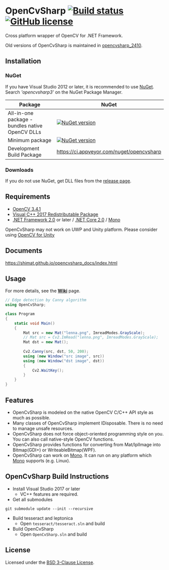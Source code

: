 # OpenCvSharp [![Build status](https://ci.appveyor.com/api/projects/status/dvjexft02s6b3re6/branch/master?svg=true)](https://ci.appveyor.com/project/shimat/opencvsharp/branch/master) [![GitHub license](https://img.shields.io/github/license/shimat/opencvsharp.svg)](https://github.com/shimat/opencvsharp/blob/master/LICENSE) 

Cross platform wrapper of OpenCV for .NET Framework.

Old versions of OpenCvSharp is maintained in [opencvsharp_2410](https://github.com/shimat/opencvsharp_2410).

## Installation
### NuGet
If you have Visual Studio 2012 or later, it is recommended to use [NuGet](http://www.nuget.org/). Search *'opencvsharp3'* on the NuGet Package Manager.

| Package                                                      | NuGet                                                                                                                      |
|--------------------------------------------------------------|----------------------------------------------------------------------------------------------------------------------------|
| All-in-one package - bundles native OpenCV DLLs    | [![NuGet version](https://badge.fury.io/nu/OpenCvSharp3-AnyCPU.svg)](https://badge.fury.io/nu/OpenCvSharp3-AnyCPU)         |
| Minimum package                                    | [![NuGet version](https://badge.fury.io/nu/OpenCvSharp3-WithoutDll.svg)](https://badge.fury.io/nu/OpenCvSharp3-WithoutDll) |
| Development Build Package    | https://ci.appveyor.com/nuget/opencvsharp |

### Downloads
If you do not use NuGet, get DLL files from the [release page](https://github.com/shimat/opencvsharp/releases).

## Requirements
* [OpenCV 3.4.1](http://opencv.org/)
* [Visual C++ 2017 Redistributable Package](https://go.microsoft.com/fwlink/?LinkId=746572)
* [.NET Framework 2.0](http://www.microsoft.com/ja-jp/download/details.aspx?id=1639) or later / [.NET Core 2.0](https://www.microsoft.com/net/download) / [Mono](http://www.mono-project.com/Main_Page)

OpenCvSharp may not work on UWP and Unity platform. Please consider using [OpenCV for Unity](https://www.assetstore.unity3d.com/en/#!/content/21088)

## Documents
https://shimat.github.io/opencvsharp_docs/index.html

## Usage
For more details, see the **[Wiki](https://github.com/shimat/opencvsharp/wiki)** page.

```C#
// Edge detection by Canny algorithm
using OpenCvSharp;

class Program 
{
    static void Main() 
    {
        Mat src = new Mat("lenna.png", ImreadModes.GrayScale);
        // Mat src = Cv2.ImRead("lenna.png", ImreadModes.GrayScale);
        Mat dst = new Mat();
        
        Cv2.Canny(src, dst, 50, 200);
        using (new Window("src image", src)) 
        using (new Window("dst image", dst)) 
        {
            Cv2.WaitKey();
        }
    }
}
```

## Features
* OpenCvSharp is modeled on the native OpenCV C/C++ API style as much as possible.
* Many classes of OpenCvSharp implement IDisposable. There is no need to manage unsafe resources. 
* OpenCvSharp does not force object-oriented programming style on you. You can also call native-style OpenCV functions.
* OpenCvSharp provides functions for converting from Mat/IplImage into Bitmap(GDI+) or WriteableBitmap(WPF).
* OpenCvSharp can work on [Mono](http://www.mono-project.com/Main_Page). It can run on any platform which [Mono](http://www.mono-project.com/Main_Page) supports (e.g. Linux). 

## OpenCvSharp Build Instructions
- Install Visual Studio 2017 or later
  - VC++ features are required.
- Get all submodules
```
git submodule update --init --recursive
```
- Build tesseract and leptonica
  - Open `tesseract/tesseract.sln` and build
- Build OpenCvSharp
  - Open `OpenCvSharp.sln` and build

## License
Licensed under the [BSD 3-Clause License](https://github.com/shimat/opencvsharp/blob/master/LICENSE).

